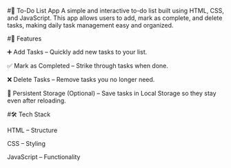 #📝 To-Do List App
A simple and interactive to-do list built using HTML, CSS, and JavaScript.
This app allows users to add, mark as complete, and delete tasks, making daily task management easy and organized.

#🚀 Features

➕ Add Tasks – Quickly add new tasks to your list.

✅ Mark as Completed – Strike through tasks when done.

❌ Delete Tasks – Remove tasks you no longer need.

💾 Persistent Storage (Optional) – Save tasks in Local Storage so they stay even after reloading.

#🛠️ Tech Stack

HTML – Structure

CSS – Styling

JavaScript – Functionality
